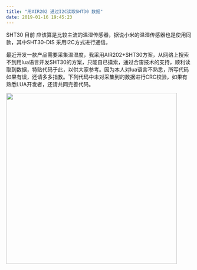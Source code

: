 ```yaml
---
title: "用AIR202 通过I2C读取SHT30 数据"
date: 2019-01-16 19:45:23
---
```


<p>SHT30 目前 应该算是比较主流的温湿传感器，据说小米的温湿传感器也是使用同款，其中SHT30-DIS 采用I2C方式进行通信，</p><p>最近开发一款产品需要采集温湿度，我采用AIR202+SHT30方案，从网络上搜索不到用lua语言开发SHT30的方案，只能自已摸索，通过合宙技术的支持，顺利读取到数据，特贴代码于此，以供大家参考。因为本人对lua语言不熟悉，所写代码如果有误，还请多多指教。下列代码中未对采集到的数据进行CRC校验，如果有熟悉LUA开发者，还请共同完善代码。</p><p><img src="http://oldask.openluat.com/image/show/attachments-2019-01-RManURZm5c3f18c3ec51b.png" class="img-responsive" style="width: 463px;"><br></p>
